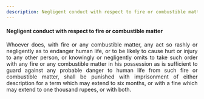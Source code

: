```yaml
---
description: Negligent conduct with respect to fire or combustible matter
---
```


#### Negligent conduct with respect to fire or combustible matter
<div style="text-align: justify">

Whoever does, with fire or any combustible matter, any act so rashly or negligently as to endanger human life, or to be likely to cause hurt or injury to any other person, or knowingly or negligently omits to take such order with any fire or any combustible matter in his possession as is sufficient to guard against any probable danger to human life from such fire or combustible matter, shall be punished with imprisonment of either description for a term which may extend to six months, or with a fine which may extend to one thousand rupees, or with both.

</div>
